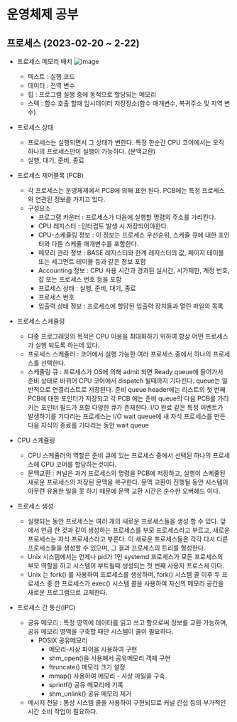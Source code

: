 # 운영체제 공부 

## 프로세스 (2023-02-20 ~ 2-22)
- 프로세스 메모리 배치 
  ![image](https://user-images.githubusercontent.com/37799491/220115973-ee174548-4476-49f7-a666-28126faf1719.png)
  - 텍스트 : 실행 코드
  - 데이터 : 전역 변수
  - 힙 : 프로그램 실행 중에 동적으로 할당되는 메모리
  - 스택 : 함수 호출 할때 임시데이터 저장장소(함수 매개변수, 복귀주소 및 지역 변수)
 
- 프로세스 상태
  - 프로세스는 실행되면서 그 상태가 변한다. 특정 한순간 CPU 코어에서는 오직 하나의 프로세스만이 실행이 가능하다. (문맥교환)
  - 실행, 대기, 준비, 종료 
  
- 프로세스 제어블록 (PCB)
  - 각 프로세스는 운영체제에서 PCB에 의해 표현 된다. PCB에는 특정 프로세스와 연관된 정보를 가지고 있다.
  - 구성요소 
    - 프로그램 카운터 : 프로세스가 다음에 실행할 명령의 주소를 가리킨다.
    - CPU 레지스터 : 인터럽트 발생 시 저장되어야한다.
    - CPU-스케쥴링 정보 : 이 정보는 프로세스 우선순위, 스케쥴 큐에 대한 포인터와 다른 스케쥴 매개변수를 포함한다.
    - 메모리 관리 정보 : BASE 레지스터와 한계 레지스터의 값, 페이지 테이블 또는 세그먼트 테이블 등과 같은 정보 포함
    - Accounting 정보 : CPU 사용 시간과 경과된 실시간, 시가제한, 계정 번호, 잡 또는 프로세스 번호 등을 포함
    - 프로세스 상태 : 실행, 준비, 대기, 종료 
    - 프로세스 번호 
    - 입출력 상태 정보 : 프로세스에 할당된 입출력 장치들과 열린 파일의 목록 
    
- 프로세스 스케쥴링 
  - 다중 프로그래밍의 목적은 CPU 이용을 최대화하기 위하여 항상 어떤 프로세스가 실행 되도록 하는데 있다.
  - 프로세스 스케쥴러 : 코어에서 실행 가능한 여러 프로세스 중에서 하나의 프로세스를 선택한다.
  - 스케줄링 큐 : 프로세스가 OS에 의해 admit 되면 Ready queue에 들어가서 준비 상태로 바뀌어 CPU 코어에서 dispatch 될때까지 기다린다. 
    queue는 일반적으로 연결리스트로 저장된다. 준비 queue header에는 리스트의 첫 번째 PCB에 대한 포인터가 저장되고 각 PCB 에는 준비 queue의 다음 PCB를 가리키는 포인터 필드가 포함 
    다양한 큐가 존재한다. I/O 완료 같은 특정 이벤트가 발생하기를 기다리는 프로세스는 I/O wait queue에 새 자식 프로세스를 만든 다음 자식의 종료를 기다리는 동안 wait queue
    
- CPU 스케쥴링 
  - CPU 스케쥴러의 역할은 준비 큐에 있는 프로세스 중에서 선택된 하나의 프로세스에 CPU 코어를 할당하는것이다.
  - 문맥교환 : 커널은 과거 프로세스의 명령을 PCB에 저장하고, 실행이 스케줄된 새로운 프로세스의 저장된 문맥을 복구한다.
    문맥 교환이 진행될 동안 시스템이 아무런 유용한 일을 못 하기 때문에 문맥 교환 시간은 순수한 오버헤드 이다.

- 프로세스 생성
  - 실행되는 동안 프로세스는 여러 개의 새로운 프로세스들을 생성 할 수 있다. 앞에서 언급 한 것과 같이 생성하는 프로세스를
    부모 프로세스라고 부르고, 새로운 프로세스는 자식 프로세스라고 부른다. 이 새로운 프로세스들은 각각 다시 다른 프로세스들을 생성할 수 있으며,
    그 결과 프로세스의 트리를 형성한다.
  - Unix 시스템에서는 언제나 pid가 1인 systemd 프로세스가 모든 프로세스의 부모 역할을 하고 시스템이 부트될때 생성되는 첫 번째 사용자 프로스세 이다.
  - Unix 는 fork() 를 사용하여 프로세스를 생성하며, fork() 시스템 콜 이후 두 프로세스 중 한 프로세스가 exec() 시스템 콜을 사용하여 자신의 메모리 공간을 
    새로운 프로그램으로 교체한다.

- 프로세스 간 통신(IPC)
  - 공유 메모리 : 특정 영역에 데이터를 읽고 쓰고 함으로써 정보를 교환 가능하며, 공유 메모리 영역을 구축할 때만 시스템이 콜이 필요하다. 
    - POSIX 공유메모리 
        - 메모리-사상 파이을 사용하여 구현
        - shm_open()을 사용해서 공유메모리 객체 구현 
        - ftruncate() 메모리 크기 설정 
        - mmap() 사용하여 메모리 - 사상 파일을 구축 
        - sprintf() 공유 메모리에 기록 
        - shm_unlink() 공유 메모리 제거 
  - 메시지 전달 : 통상 시스템 콜을 사용하여 구현되므로 커널 간섭 등의 부가적인 시간 소비 작업이 필요하다.
  
  
